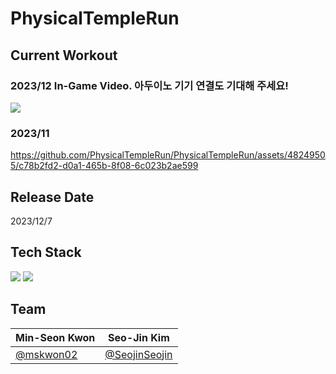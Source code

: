 # PhysicalTempleRun

## Current Workout

### 2023/12 In-Game Video. 아두이노 기기 연결도 기대해 주세요!
[![](http://img.youtube.com/vi/ugNmqd0OLJU/0.jpg)](https://youtu.be/ugNmqd0OLJU)

### 2023/11
https://github.com/PhysicalTempleRun/PhysicalTempleRun/assets/48249505/c78b2fd2-d0a1-465b-8f08-6c023b2ae599

## Release Date
2023/12/7

## Tech Stack

<img src="https://img.shields.io/badge/Arduino-03979D?style=for-the-badge&logo=Arduino&logoColor=white"/> <img src="https://img.shields.io/badge/Unity-000000?style=for-the-badge&logo=Unity&logoColor=white"/>

## Team
| Min-Seon Kwon | Seo-Jin Kim |
|--|--|
|[@mskwon02](https://github.com/mskwon02)|[@SeojinSeojin](https://github.com/SeojinSeojin)|

